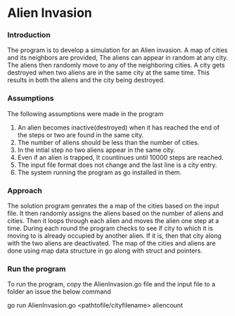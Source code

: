 # Alien Invasion

### Introduction
The program is to develop a simulation for an Alien invasion. A map of cities and its neighbors are provided,
The aliens can appear in random at any city. The aliens then randomly move to any of the neighboring cities. 
A city gets destroyed when two aliens are in the same city at the same time. This results in both the aliens 
and the city being destroyed. 

### Assumptions
The following assumptions were made in the program
1) An alien becomes inactive(destroyed) when it has reached the end of the steps or two are found in the same city.
2) The number of aliens should be less than the number of cities.
3) In the intial step no two aliens appear in the same city.
4) Even if an alien is trapped, It countinues until 10000 steps are reached. 
5) The input file format does not change and the last line is a city entry.
6) The system running the program as go installed in them. 

### Approach 
The solution program genrates the a map of the cities based on the input file. It then randomly assigns the aliens based on the number of 
aliens and cities. Then it loops through each alien and moves the alien one step at a time. During each round the program checks to see if 
city to which it is moving to is already occupied by another alien. If it is, then that city along with the two aliens are deactivated.
The map of the cities and aliens are done using map data structure in go along with struct and pointers. 

### Run the program
To run the program, copy the AlienInvasion.go file and the input file to a folder an issue the below command

go run AlienInvasion.go <pathtofile/cityfilename> aliencount
